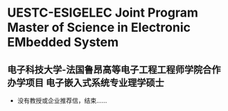 # UESTC-ESIGELEC Joint Program Master of Science in Electronic EMbedded System



## 电子科技大学-法国鲁昂高等电子工程工程师学院合作办学项目 电子嵌入式系统专业理学硕士

* 没有教授或企业推荐信，结束……